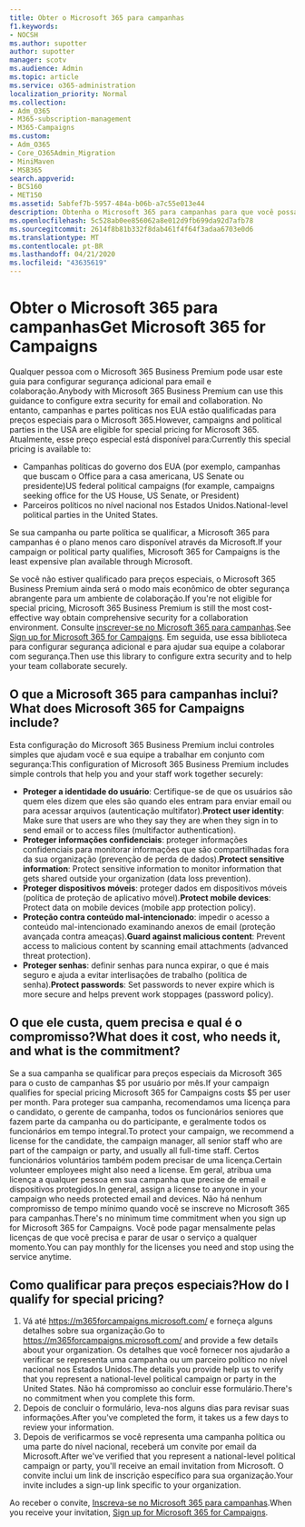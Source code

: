 ```yaml
---
title: Obter o Microsoft 365 para campanhas
f1.keywords:
- NOCSH
ms.author: supotter
author: supotter
manager: scotv
ms.audience: Admin
ms.topic: article
ms.service: o365-administration
localization_priority: Normal
ms.collection:
- Adm_O365
- M365-subscription-management
- M365-Campaigns
ms.custom:
- Adm_O365
- Core_O365Admin_Migration
- MiniMaven
- MSB365
search.appverid:
- BCS160
- MET150
ms.assetid: 5abfef7b-5957-484a-b06b-a7c55e013e44
description: Obtenha o Microsoft 365 para campanhas para que você possa proteger sua campanha contra ameaças cybersecurity a emails, dados e comunicações.
ms.openlocfilehash: 5c528ab0ee856062a8e012d9fb699da92d7afb78
ms.sourcegitcommit: 2614f8b81b332f8dab461f4f64f3adaa6703e0d6
ms.translationtype: MT
ms.contentlocale: pt-BR
ms.lasthandoff: 04/21/2020
ms.locfileid: "43635619"
---
```

# <a name="get-microsoft-365-for-campaigns"></a><span data-ttu-id="538e1-103">Obter o Microsoft 365 para campanhas</span><span class="sxs-lookup"><span data-stu-id="538e1-103">Get Microsoft 365 for Campaigns</span></span>

<span data-ttu-id="538e1-104">Qualquer pessoa com o Microsoft 365 Business Premium pode usar este guia para configurar segurança adicional para email e colaboração.</span><span class="sxs-lookup"><span data-stu-id="538e1-104">Anybody with Microsoft 365 Business Premium can use this guidance to configure extra security for email and collaboration.</span></span> <span data-ttu-id="538e1-105">No entanto, campanhas e partes políticas nos EUA estão qualificadas para preços especiais para o Microsoft 365.</span><span class="sxs-lookup"><span data-stu-id="538e1-105">However, campaigns and political parties in the USA are eligible for special pricing for Microsoft 365.</span></span> <span data-ttu-id="538e1-106">Atualmente, esse preço especial está disponível para:</span><span class="sxs-lookup"><span data-stu-id="538e1-106">Currently this special pricing is available to:</span></span>
- <span data-ttu-id="538e1-107">Campanhas políticas do governo dos EUA (por exemplo, campanhas que buscam o Office para a casa americana, US Senate ou presidente)</span><span class="sxs-lookup"><span data-stu-id="538e1-107">US federal political campaigns (for example, campaigns seeking office for the US House, US Senate, or President)</span></span>
- <span data-ttu-id="538e1-108">Parceiros políticos no nível nacional nos Estados Unidos.</span><span class="sxs-lookup"><span data-stu-id="538e1-108">National-level political parties in the United States.</span></span>

<span data-ttu-id="538e1-109">Se sua campanha ou parte política se qualificar, a Microsoft 365 para campanhas é o plano menos caro disponível através da Microsoft.</span><span class="sxs-lookup"><span data-stu-id="538e1-109">If your campaign or political party qualifies, Microsoft 365 for Campaigns is the least expensive plan available through Microsoft.</span></span>  

<span data-ttu-id="538e1-110">Se você não estiver qualificado para preços especiais, o Microsoft 365 Business Premium ainda será o modo mais econômico de obter segurança abrangente para um ambiente de colaboração.</span><span class="sxs-lookup"><span data-stu-id="538e1-110">If you're not eligible for special pricing, Microsoft 365 Business Premium is still the most cost-effective way obtain comprehensive security for a collaboration environment.</span></span> <span data-ttu-id="538e1-111">Consulte [inscrever-se no Microsoft 365 para campanhas](m365-campaigns-sign-up.md).</span><span class="sxs-lookup"><span data-stu-id="538e1-111">See [Sign up for Microsoft 365 for Campaigns](m365-campaigns-sign-up.md).</span></span> <span data-ttu-id="538e1-112">Em seguida, use essa biblioteca para configurar segurança adicional e para ajudar sua equipe a colaborar com segurança.</span><span class="sxs-lookup"><span data-stu-id="538e1-112">Then use this library to configure extra security and to help your team collaborate securely.</span></span> 

## <a name="what-does-microsoft-365-for-campaigns-include"></a><span data-ttu-id="538e1-113">O que a Microsoft 365 para campanhas inclui?</span><span class="sxs-lookup"><span data-stu-id="538e1-113">What does Microsoft 365 for Campaigns include?</span></span>
<span data-ttu-id="538e1-114">Esta configuração do Microsoft 365 Business Premium inclui controles simples que ajudam você e sua equipe a trabalhar em conjunto com segurança:</span><span class="sxs-lookup"><span data-stu-id="538e1-114">This configuration of Microsoft 365 Business Premium includes simple controls that help you and your staff work together securely:</span></span> 
- <span data-ttu-id="538e1-115">**Proteger a identidade do usuário**: Certifique-se de que os usuários são quem eles dizem que eles são quando eles entram para enviar email ou para acessar arquivos (autenticação multifator).</span><span class="sxs-lookup"><span data-stu-id="538e1-115">**Protect user identity**: Make sure that users are who they say they are when they sign in to send email or to access files (multifactor authentication).</span></span>
- <span data-ttu-id="538e1-116">**Proteger informações confidenciais**: proteger informações confidenciais para monitorar informações que são compartilhadas fora da sua organização (prevenção de perda de dados).</span><span class="sxs-lookup"><span data-stu-id="538e1-116">**Protect sensitive information**: Protect sensitive information to monitor information that gets shared outside your organization (data loss prevention).</span></span>
- <span data-ttu-id="538e1-117">**Proteger dispositivos móveis**: proteger dados em dispositivos móveis (política de proteção de aplicativo móvel).</span><span class="sxs-lookup"><span data-stu-id="538e1-117">**Protect mobile devices**: Protect data on mobile devices (mobile app protection policy).</span></span>
- <span data-ttu-id="538e1-118">**Proteção contra conteúdo mal-intencionado**: impedir o acesso a conteúdo mal-intencionado examinando anexos de email (proteção avançada contra ameaças).</span><span class="sxs-lookup"><span data-stu-id="538e1-118">**Guard against malicious content**: Prevent access to malicious content by scanning email attachments (advanced threat protection).</span></span>
- <span data-ttu-id="538e1-119">**Proteger senhas**: definir senhas para nunca expirar, o que é mais seguro e ajuda a evitar interlisações de trabalho (política de senha).</span><span class="sxs-lookup"><span data-stu-id="538e1-119">**Protect passwords**: Set passwords to never expire which is more secure and helps prevent work stoppages (password policy).</span></span> 


## <a name="what-does-it-cost-who-needs-it-and-what-is-the-commitment"></a><span data-ttu-id="538e1-120">O que ele custa, quem precisa e qual é o compromisso?</span><span class="sxs-lookup"><span data-stu-id="538e1-120">What does it cost, who needs it, and what is the commitment?</span></span>
<span data-ttu-id="538e1-121">Se a sua campanha se qualificar para preços especiais da Microsoft 365 para o custo de campanhas $5 por usuário por mês.</span><span class="sxs-lookup"><span data-stu-id="538e1-121">If your campaign qualifies for special pricing Microsoft 365 for Campaigns costs $5 per user per month.</span></span> <span data-ttu-id="538e1-122">Para proteger sua campanha, recomendamos uma licença para o candidato, o gerente de campanha, todos os funcionários seniores que fazem parte da campanha ou do participante, e geralmente todos os funcionários em tempo integral.</span><span class="sxs-lookup"><span data-stu-id="538e1-122">To protect your campaign, we recommend a license for the candidate, the campaign manager, all senior staff who are part of the campaign or party, and usually all full-time staff.</span></span> <span data-ttu-id="538e1-123">Certos funcionários voluntários também podem precisar de uma licença.</span><span class="sxs-lookup"><span data-stu-id="538e1-123">Certain volunteer employees might also need a license.</span></span> <span data-ttu-id="538e1-124">Em geral, atribua uma licença a qualquer pessoa em sua campanha que precise de email e dispositivos protegidos.</span><span class="sxs-lookup"><span data-stu-id="538e1-124">In general, assign a license to anyone in your campaign who needs protected email and devices.</span></span>
<span data-ttu-id="538e1-125">Não há nenhum compromisso de tempo mínimo quando você se inscreve no Microsoft 365 para campanhas.</span><span class="sxs-lookup"><span data-stu-id="538e1-125">There's no minimum time commitment when you sign up for Microsoft 365 for Campaigns.</span></span> <span data-ttu-id="538e1-126">Você pode pagar mensalmente pelas licenças de que você precisa e parar de usar o serviço a qualquer momento.</span><span class="sxs-lookup"><span data-stu-id="538e1-126">You can pay monthly for the licenses you need and stop using the service anytime.</span></span>

## <a name="how-do-i-qualify-for-special-pricing"></a><span data-ttu-id="538e1-127">Como qualificar para preços especiais?</span><span class="sxs-lookup"><span data-stu-id="538e1-127">How do I qualify for special pricing?</span></span>

1. <span data-ttu-id="538e1-128">Vá até https://m365forcampaigns.microsoft.com/ e forneça alguns detalhes sobre sua organização.</span><span class="sxs-lookup"><span data-stu-id="538e1-128">Go to https://m365forcampaigns.microsoft.com/ and provide a few details about your organization.</span></span> <span data-ttu-id="538e1-129">Os detalhes que você fornecer nos ajudarão a verificar se representa uma campanha ou um parceiro político no nível nacional nos Estados Unidos.</span><span class="sxs-lookup"><span data-stu-id="538e1-129">The details you provide help us to verify that you represent a national-level political campaign or party in the United States.</span></span> <span data-ttu-id="538e1-130">Não há compromisso ao concluir esse formulário.</span><span class="sxs-lookup"><span data-stu-id="538e1-130">There's no commitment when you complete this form.</span></span> 
2. <span data-ttu-id="538e1-131">Depois de concluir o formulário, leva-nos alguns dias para revisar suas informações.</span><span class="sxs-lookup"><span data-stu-id="538e1-131">After you've completed the form, it takes us a few days to review your information.</span></span> 
3. <span data-ttu-id="538e1-132">Depois de verificarmos se você representa uma campanha política ou uma parte do nível nacional, receberá um convite por email da Microsoft.</span><span class="sxs-lookup"><span data-stu-id="538e1-132">After we've verified that you represent a national-level political campaign or party, you'll receive an email invitation from Microsoft.</span></span> <span data-ttu-id="538e1-133">O convite inclui um link de inscrição específico para sua organização.</span><span class="sxs-lookup"><span data-stu-id="538e1-133">Your invite includes a sign-up link specific to your organization.</span></span> 

<span data-ttu-id="538e1-134">Ao receber o convite, [Inscreva-se no Microsoft 365 para campanhas](m365-campaigns-sign-up.md).</span><span class="sxs-lookup"><span data-stu-id="538e1-134">When you receive your invitation, [Sign up for Microsoft 365 for Campaigns](m365-campaigns-sign-up.md).</span></span>


